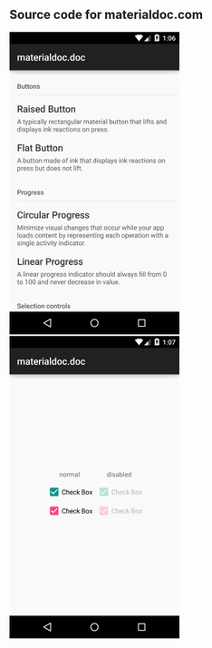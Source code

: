 ## Source code for materialdoc.com

<img src="screenshots/screenshot-1.png" width="300" />
<img src="screenshots/screenshot-2.png" width="300" />